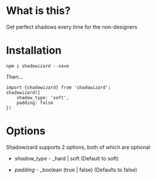 # What is this?

Get perfect shadows every time for the non-designers

# Installation

`npm i shadowizard --save`

Then...

```
import {shadowizard} from 'shadowizard';
shadowizard({
    shadow_type: 'soft',
    padding: false
})
```

# Options

Shadowizard supports 2 options, both of which are optional

- _shadow_type_ - \_hard | soft (Default to soft)

- _padding_ - \_boolean (true | false) (Defaults to false)
